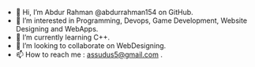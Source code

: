 - 👋 Hi, I’m Abdur Rahman @abdurrahman154 on GitHub.
- 👀 I’m interested in Programming, Devops, Game Development, Website Designing and WebApps.
- 🌱 I’m currently learning C++.
- 💞️ I’m looking to collaborate on WebDesigning.
- 📫 How to reach me : assudus5@gmail.com   .

<!---
abdulrahman154/abdulrahman154 is a ✨ special ✨ repository because its `README.md` (this file) appears on your GitHub profile.
You can click the Preview link to take a look at your changes.
--->
